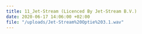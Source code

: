 ```yaml
---
title: 11_Jet-Stream (Licenced By Jet-Stream B.V.)
date: 2020-06-17 14:06:00 +02:00
file: "/uploads/Jet-Stream%20Optie%203.1.wav"
---
```


